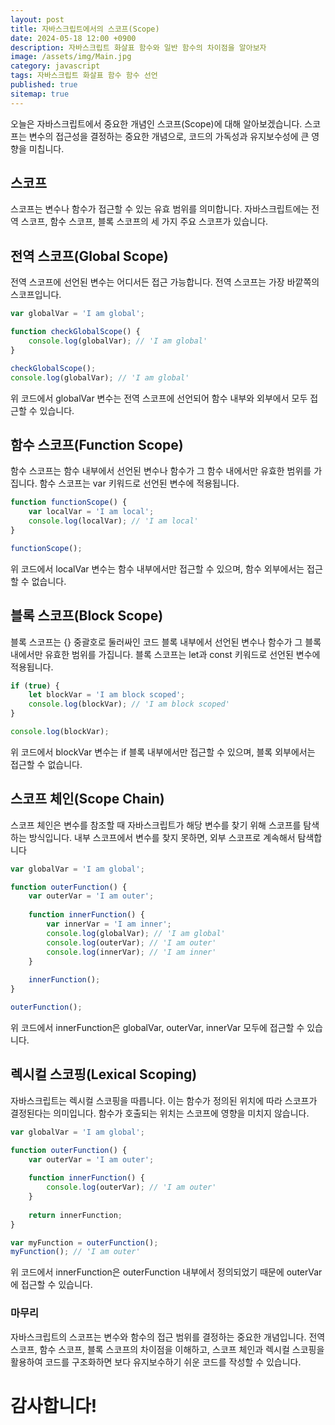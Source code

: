 ```yaml
---
layout: post
title: 자바스크립트에서의 스코프(Scope)
date: 2024-05-18 12:00 +0900
description: 자바스크립트 화살표 함수와 일반 함수의 차이점을 알아보자
image: /assets/img/Main.jpg
category: javascript
tags: 자바스크립트 화살표 함수 함수 선언
published: true
sitemap: true
---
```


오늘은 자바스크립트에서 중요한 개념인 스코프(Scope)에 대해 알아보겠습니다. 스코프는 변수의 접근성을 결정하는 중요한 개념으로, 코드의 가독성과 유지보수성에 큰 영향을 미칩니다.

## 스코프
스코프는 변수나 함수가 접근할 수 있는 유효 범위를 의미합니다. 자바스크립트에는 전역 스코프, 함수 스코프, 블록 스코프의 세 가지 주요 스코프가 있습니다.

## 전역 스코프(Global Scope)
전역 스코프에 선언된 변수는 어디서든 접근 가능합니다. 전역 스코프는 가장 바깥쪽의 스코프입니다.
```javascript
var globalVar = 'I am global';

function checkGlobalScope() {
    console.log(globalVar); // 'I am global'
}

checkGlobalScope();
console.log(globalVar); // 'I am global'
```
위 코드에서 globalVar 변수는 전역 스코프에 선언되어 함수 내부와 외부에서 모두 접근할 수 있습니다.


## 함수 스코프(Function Scope)
함수 스코프는 함수 내부에서 선언된 변수나 함수가 그 함수 내에서만 유효한 범위를 가집니다. 함수 스코프는 var 키워드로 선언된 변수에 적용됩니다.
```javascript
function functionScope() {
    var localVar = 'I am local';
    console.log(localVar); // 'I am local'
}

functionScope();
```
위 코드에서 localVar 변수는 함수 내부에서만 접근할 수 있으며, 함수 외부에서는 접근할 수 없습니다.

## 블록 스코프(Block Scope)
블록 스코프는 {} 중괄호로 둘러싸인 코드 블록 내부에서 선언된 변수나 함수가 그 블록 내에서만 유효한 범위를 가집니다. 블록 스코프는 let과 const 키워드로 선언된 변수에 적용됩니다.
```javascript
if (true) {
    let blockVar = 'I am block scoped';
    console.log(blockVar); // 'I am block scoped'
}

console.log(blockVar);
```
위 코드에서 blockVar 변수는 if 블록 내부에서만 접근할 수 있으며, 블록 외부에서는 접근할 수 없습니다.


## 스코프 체인(Scope Chain)
스코프 체인은 변수를 참조할 때 자바스크립트가 해당 변수를 찾기 위해 스코프를 탐색하는 방식입니다. 내부 스코프에서 변수를 찾지 못하면, 외부 스코프로 계속해서 탐색합니다
```javascript
var globalVar = 'I am global';

function outerFunction() {
    var outerVar = 'I am outer';
    
    function innerFunction() {
        var innerVar = 'I am inner';
        console.log(globalVar); // 'I am global'
        console.log(outerVar); // 'I am outer'
        console.log(innerVar); // 'I am inner'
    }
    
    innerFunction();
}

outerFunction();
```
위 코드에서 innerFunction은 globalVar, outerVar, innerVar 모두에 접근할 수 있습니다. 

## 렉시컬 스코핑(Lexical Scoping)
자바스크립트는 렉시컬 스코핑을 따릅니다. 이는 함수가 정의된 위치에 따라 스코프가 결정된다는 의미입니다. 함수가 호출되는 위치는 스코프에 영향을 미치지 않습니다.
```javascript
var globalVar = 'I am global';

function outerFunction() {
    var outerVar = 'I am outer';
    
    function innerFunction() {
        console.log(outerVar); // 'I am outer'
    }
    
    return innerFunction;
}

var myFunction = outerFunction();
myFunction(); // 'I am outer'
```
위 코드에서 innerFunction은 outerFunction 내부에서 정의되었기 때문에 outerVar에 접근할 수 있습니다.

### 마무리
자바스크립트의 스코프는 변수와 함수의 접근 범위를 결정하는 중요한 개념입니다. 전역 스코프, 함수 스코프, 블록 스코프의 차이점을 이해하고, 스코프 체인과 렉시컬 스코핑을 활용하여 코드를 구조화하면 보다 유지보수하기 쉬운 코드를 작성할 수 있습니다. 
# 감사합니다!

